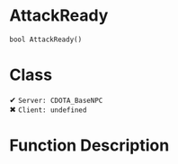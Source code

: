 # AttackReady
```
bool AttackReady()
```
# Class
✔ `Server: CDOTA_BaseNPC`  
✖ `Client: undefined`  

# Function Description

